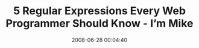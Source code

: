 ---
date: 2008-06-28 00:04:40
link:
  source: delicious
  source_url: https://del.icio.us/roytang
  text: "5 Regular Expressions Every Web Programmer Should Know - I\u2019m Mike"
  url: http://immike.net/blog/2007/04/06/5-regular-expressions-every-web-programmer-should-know/
slug: 5-regular-expressions-every-web-programmer-should-know-im-mike
source: delicious
tags:
- regexp
- programming
title: "5 Regular Expressions Every Web Programmer Should Know - I\u2019m Mike"
---